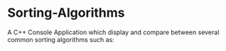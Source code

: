 # Sorting-Algorithms
A C++ Console Application which display and compare between several common sorting algorithms such as:

